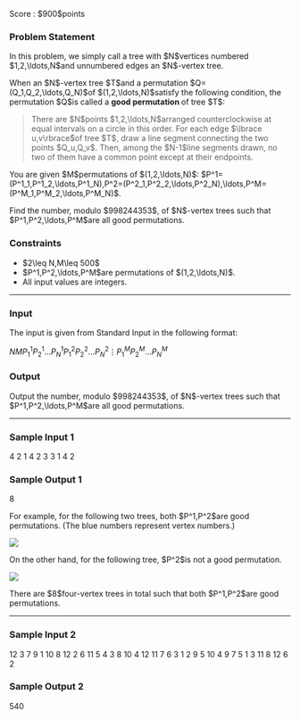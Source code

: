 
<div>

<span>

<span>

<p>
Score : $900$points
</p>

<div>

<section>

### **Problem Statement**

<p>
In this problem, we simply call a tree with $N$vertices numbered $1,2,\ldots,N$and unnumbered edges an $N$-vertex tree.
</p>

<p>
When an $N$-vertex tree $T$and a permutation $Q=(Q_1,Q_2,\ldots,Q_N)$of $(1,2,\ldots,N)$satisfy the following condition, the permutation $Q$is called a 
<strong>
good permutation
</strong>
of tree $T$:
</p>

<blockquote>

<p>
There are $N$points $1,2,\ldots,N$arranged counterclockwise at equal intervals on a circle in this order. For each edge $\lbrace u,v\rbrace$of tree $T$, draw a line segment connecting the two points $Q_u,Q_v$. Then, among the $N-1$line segments drawn, no two of them have a common point except at their endpoints.
</p>

</blockquote>

<p>
You are given $M$permutations of $(1,2,\ldots,N)$: $P^1=(P^1_1,P^1_2,\ldots,P^1_N),P^2=(P^2_1,P^2_2,\ldots,P^2_N),\ldots,P^M=(P^M_1,P^M_2,\ldots,P^M_N)$.
</p>

<p>
Find the number, modulo $998244353$, of $N$-vertex trees such that $P^1,P^2,\ldots,P^M$are all good permutations.
</p>

</section>

</div>

<div>

<section>

### **Constraints**

<ul>

<li>
$2\leq N,M\leq 500$
</li>

<li>
$P^1,P^2,\ldots,P^M$are permutations of $(1,2,\ldots,N)$.
</li>

<li>
All input values are integers.
</li>

</ul>

</section>

</div>

---

<div>

<div>

<section>

### **Input**

<p>
The input is given from Standard Input in the following format:
</p>

<div>

$N$$M$$P^1_1$$P^1_2$$\ldots$$P^1_N$$P^2_1$$P^2_2$$\ldots$$P^2_N$$\vdots$$P^M_1$$P^M_2$$\ldots$$P^M_N$
</div>

</section>

</div>

<div>

<section>

### **Output**

<p>
Output the number, modulo $998244353$, of $N$-vertex trees such that $P^1,P^2,\ldots,P^M$are all good permutations.
</p>

</section>

</div>

</div>

---

<div>

<section>

### **Sample Input 1**

<div>

4 2
1 4 2 3
3 1 4 2

</div>

</section>

</div>

<div>

<section>

### **Sample Output 1**

<div>

8

</div>

<p>
For example, for the following two trees, both $P^1,P^2$are good permutations. (The blue numbers represent vertex numbers.)
</p>

<p>

<img src="https://img.atcoder.jp/arc199/9f18f81fa8fb939d65e4d941450a2dbf.png">

</img>

</p>

<p>
On the other hand, for the following tree, $P^2$is not a good permutation.
</p>

<p>

<img src="https://img.atcoder.jp/arc199/6b602382a1f4bc4e7d6f792c0b2f7d20.png">

</img>

</p>

<p>
There are $8$four-vertex trees in total such that both $P^1,P^2$are good permutations.
</p>

</section>

</div>

---

<div>

<section>

### **Sample Input 2**

<div>

12 3
7 9 1 10 8 12 2 6 11 5 4 3
8 10 4 12 11 7 6 3 1 2 9 5
10 4 9 7 5 1 3 11 8 12 6 2

</div>

</section>

</div>

<div>

<section>

### **Sample Output 2**

<div>

540

</div>

</section>

</div>

</span>

</span>

</div>
